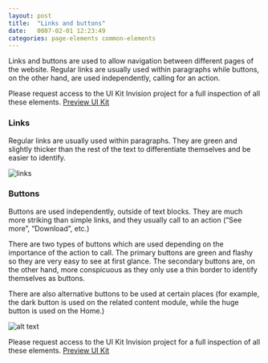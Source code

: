 ```yaml
---
layout: post
title:  "Links and buttons"
date:   0007-02-01 12:23:49
categories: page-elements common-elements
---
```


Links and buttons are used to allow navigation between different pages of the website. Regular links are
usually used within paragraphs while buttons, on the other hand, are used independently, calling for an action.

<div class="advice">
  <p class="advice_content">Please request access to the UI Kit Invision project for a full inspection of all these elements.  <a class="btn btn--download" href="https://invis.io/82QPKXD964H">Preview UI Kit</a></p>
</div>

### Links

Regular links are usually used within paragraphs. They are green and slightly thicker than the rest of the text to
differentiate themselves and be easier to identify.

<div class="gallery">
  <img src="/gfw-style-guides/images/posts/common-elements/links_and_buttons/02-01-links.png" alt="links">
</div>


### Buttons

Buttons are used independently, outside of text blocks. They are much more striking than simple links, and they usually
call to an action (“See more”, “Download”, etc.)

There are two types of buttons which are used depending on the importance of the action to call. The primary buttons are green
and flashy so they are very easy to see at first glance. The secondary buttons are, on the other hand, more conspicuous as they
only use a thin border to identify themselves as buttons.

There are also alternative buttons to be used at certain places (for example, the dark button is used on the related content module,
while the huge button is used on the Home.)

![alt text][buttons]

<div class="advice">
  <p class="advice_content">Please request access to the UI Kit Invision project for a full inspection of all these elements.  <a class="btn btn--download" href="https://invis.io/82QPKXD964H">Preview UI Kit</a></p>
</div>

[buttons]: /gfw-style-guides/images/posts/common-elements/links_and_buttons/02-02-buttons.png "buttons"
